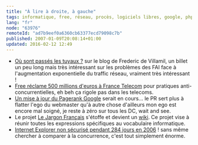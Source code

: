 ```yaml
---
title: "À lire à droite, à gauche"
tags: informatique, free, réseau, procès, logiciels libres, google, php, internet explorer, référencement, sécurité
lang: "fr"
node: "63976"
remoteId: "ad7b9eef0a6360cb63377ecd79098c7b"
published: 2007-01-09T20:08:14+01:00
updated: 2016-02-12 12:49
---
```

 * [Où sont passés les tuyaux ?](https://t37.net/ou-sont-passes-les-tuyaux.html) sur le blog de Frederic de Villamil, un billet un peu long mais très intéressant sur les problèmes des FAI face à l'augmentation exponentielle du traffic réseau, vraiment très intéressant !
 * [Free réclame 500 millions d'euros à France Telecom](http://www.freenews.fr/index.php?itemid=4245) pour pratiques anti-concurrentielles, eh beh ça rigole pas dans les telecoms.
 * [Un mise à jour du Pagerank Google](http://www.webrankinfo.com/forums/viewtopic_65634.htm) serait en cours... le PR sert plus à flatter l'ego du webmaster qu'à autre chose d'ailleurs mon ego est encore mal soigné, je reste à zéro sur tous les DC, wait and see.
 * Le projet [Le Jargon Français](http://jargonf.discu.org/index.php/Accueil) s'étoffe et devient un [wiki](http://jargonf.discu.org/index.php/wiki). Ce projet vise à réunir toutes les expressions spécifiques au vocabulaire informatique.
 * [Internet Explorer non sécurisé pendant 284 jours en 2006](http://standblog.org/blog/post/2007/01/09/A-propos-de-securite-des-navigateurs) ! sans même chercher à comparer à la concurrence, c'est tout simplement énorme.
